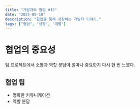 ```yaml
---
title: "개발자와 협업 #15"
date: "2025-05-18"
description: "협업을 통해 성장하는 개발자 이야기."
tags: ["협업", "성장", "개발"]
---
```


# 협업의 중요성

팀 프로젝트에서 소통과 역할 분담이 얼마나 중요한지 다시 한 번 느꼈다.

## 협업 팁

- 명확한 커뮤니케이션
- 역할 분담
